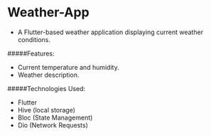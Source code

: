 # Weather-App


 - A Flutter-based weather application displaying current weather conditions.

#####Features:

 - Current temperature and humidity. 
 - Weather description.

#####Technologies Used:

 - Flutter 
 - Hive (local storage)
 - Bloc (State Management)
 - Dio (Network Requests)

